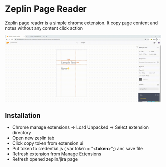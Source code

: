# Zeplin Page Reader

Zeplin page reader is a simple chrome extension. It copy page content and notes without any content click action.

![](ZeplinPageReader.gif)

## Installation

- Chrome manage extensions -> Load Unpacked -> Select extension directory
- Open new zeplin tab
- Click copy token from extension ui
- Put token to credential.js ( var token =  "<__token__>";) and save file
- Refresh extension from Manage Extensions
- Refresh opened zeplin/jira page

